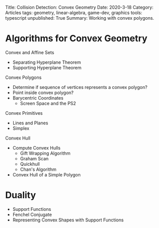 Title:  Collision Detection:  Convex Geometry
Date:  2020-3-18
Category:  Articles
tags: geometry, linear-algebra, game-dev, graphics
tools: typescript
unpublished: True
Summary: Working with convex polygons.

# Algorithms for Convex Geometry

Convex and Affine Sets

* Separating Hyperplane Theorem
* Supporting Hyperplane Theorem

Convex Polygons

* Determine if sequence of vertices represents a convex polygon?
* Point inside convex polygon?
* Barycentric Coordinates
	* Screen Space and the PS2

Convex Primitives

* Lines and Planes
* Simplex

Convex Hull

* Compute Convex Hulls
	* Gift Wrapping Algorithm
	* Graham Scan
	* Quickhull
	* Chan's Algorithm
* Convex Hull of a Simple Polygon

# Duality

* Support Functions
* Fenchel Conjugate
* Representing Convex Shapes with Support Functions
